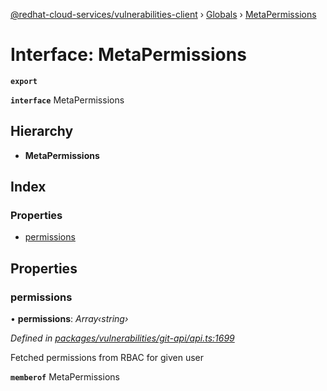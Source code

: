 [@redhat-cloud-services/vulnerabilities-client](../README.md) › [Globals](../globals.md) › [MetaPermissions](metapermissions.md)

# Interface: MetaPermissions

**`export`** 

**`interface`** MetaPermissions

## Hierarchy

* **MetaPermissions**

## Index

### Properties

* [permissions](metapermissions.md#permissions)

## Properties

###  permissions

• **permissions**: *Array‹string›*

*Defined in [packages/vulnerabilities/git-api/api.ts:1699](https://github.com/RedHatInsights/javascript-clients/blob/master/packages/vulnerabilities/git-api/api.ts#L1699)*

Fetched permissions from RBAC for given user

**`memberof`** MetaPermissions
